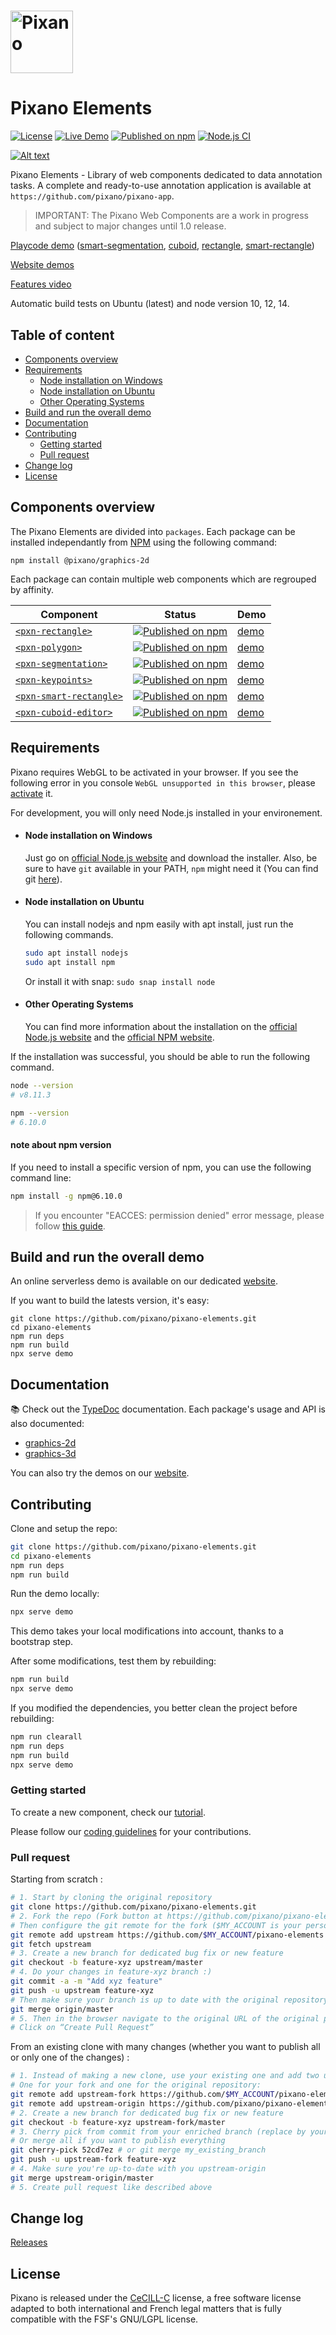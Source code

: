# <img src="images/pixano_logo.png" alt="Pixano" height="100"/>

Pixano Elements
===============
[![License](https://img.shields.io/badge/license-CeCILL--C-blue.svg)](LICENSE) [![Live Demo](https://img.shields.io/badge/demo-online-green.svg)](http://pixano.cea.fr/smart-annotation/) [![Published on npm](https://img.shields.io/npm/v/@pixano/graphics-2d.svg)](https://www.npmjs.com/package/@pixano/graphics-2d) [![Node.js CI](https://github.com/pixano/pixano-elements/workflows/Node.js%20CI/badge.svg)](https://github.com/pixano/pixano-elements/workflows/Node.js%20CI/badge.svg)

[![Alt text](http://i3.ytimg.com/vi/z5T2HhnugJo/maxresdefault.jpg)](https://www.youtube.com/watch?v=z5T2HhnugJo)

Pixano Elements - Library of web components dedicated to data annotation tasks. A complete and ready-to-use annotation application is available at `https://github.com/pixano/pixano-app`.

> IMPORTANT: The Pixano Web Components are a work in progress and subject to major changes until 1.0 release.

[Playcode demo](https://playcode.io/709884/) ([smart-segmentation](https://playcode.io/723293/), [cuboid](https://playcode.io/709984/), [rectangle](https://playcode.io/709884/), [smart-rectangle](https://playcode.io/738813/))

[Website demos](https://pixano.github.io/demo/demo)

[Features video](https://www.youtube.com/watch?v=z5T2HhnugJo)

Automatic build tests on Ubuntu (latest) and node version 10, 12, 14.

## Table of content
  * [Components overview](#components-overview)
  * [Requirements](#requirements)
      - [Node installation on Windows](#node-installation-on-windows)
      - [Node installation on Ubuntu](#node-installation-on-ubuntu)
      - [Other Operating Systems](#other-operating-systems)
  * [Build and run the overall demo](#build-and-run-the-overall-demo)
  * [Documentation](#documentation)
  * [Contributing](#contributing)
    + [Getting started](#getting-started)
    + [Pull request](#pull-request)
  * [Change log](#change-log)
  * [License](#license)

## Components overview

The Pixano Elements are divided into `packages`. Each package can be installed independantly from [NPM](https://www.npmjs.com/) using the following command:

```
npm install @pixano/graphics-2d
```

Each package can contain multiple web components which are regrouped by affinity.


| Component | Status | Demo |
| ----------| -------| -----|
| [`<pxn-rectangle>`](https://github.com/pixano/pixano-elements/blob/master/packages/graphics-2d) | [![Published on npm](https://img.shields.io/npm/v/@pixano/graphics-2d.svg)](https://www.npmjs.com/package/@pixano/graphics-2d) | [demo](http://pixano.cea.fr/bounding-box/) |
| [`<pxn-polygon>`](https://github.com/pixano/pixano-elements/blob/master/packages/graphics-2d) |  [![Published on npm](https://img.shields.io/npm/v/@pixano/graphics-2d.svg)](https://www.npmjs.com/package/@pixano/graphics-2d) | [demo](http://pixano.cea.fr/polygon/) |
| [`<pxn-segmentation>`](https://github.com/pixano/pixano-elements/blob/master/packages/graphics-2d) | [![Published on npm](https://img.shields.io/npm/v/@pixano/graphics-2d.svg)](https://www.npmjs.com/package/@pixano/graphics-2d) | [demo](http://pixano.cea.fr/pixelwise/) |
| [`<pxn-keypoints>`](https://github.com/pixano/pixano-elements/blob/master/packages/graphics-2d) | [![Published on npm](https://img.shields.io/npm/v/@pixano/graphics-2d.svg)](https://www.npmjs.com/package/@pixano/graphics-2d) | [demo](http://pixano.cea.fr/keypoint/) |
| [`<pxn-smart-rectangle>`](https://github.com/pixano/pixano-elements/blob/master/packages/graphics-2d) | [![Published on npm](https://img.shields.io/npm/v/@pixano/graphics-2d.svg)](https://www.npmjs.com/package/@pixano/graphics-2d) | [demo](http://pixano.cea.fr/smart-annotation/) |
| [`<pxn-cuboid-editor>`](https://github.com/pixano/pixano-elements/blob/master/packages/graphics-3d) | [![Published on npm](https://img.shields.io/npm/v/@pixano/graphics-3d.svg)](https://www.npmjs.com/package/@pixano/graphics-3d) | [demo](http://pixano.cea.fr/3d-bounding-box/) |


## Requirements

Pixano requires WebGL to be activated in your browser. If you see the following error in you console `WebGL unsupported in this browser`, please [activate](https://superuser.com/questions/836832/how-can-i-enable-webgl-in-my-browser) it.

For development, you will only need Node.js installed in your environement.

- #### Node installation on Windows

  Just go on [official Node.js website](https://nodejs.org/) and download the installer.
Also, be sure to have `git` available in your PATH, `npm` might need it (You can find git [here](https://git-scm.com/)).

- #### Node installation on Ubuntu

  You can install nodejs and npm easily with apt install, just run the following commands.
    ```bash
    sudo apt install nodejs
    sudo apt install npm
    ```
  Or install it with snap: `sudo snap install node`

- #### Other Operating Systems
  You can find more information about the installation on the [official Node.js website](https://nodejs.org/) and the [official NPM website](https://npmjs.org/).

If the installation was successful, you should be able to run the following command.

```bash
node --version
# v8.11.3

npm --version
# 6.10.0
```
#### note about npm version
If you need to install a specific version of npm, you can use the following command line:
```bash
npm install -g npm@6.10.0
```
> If you encounter "EACCES: permission denied" error message, please follow [this guide](https://docs.npmjs.com/resolving-eacces-permissions-errors-when-installing-packages-globally).


## Build and run the overall demo
An online serverless demo is available on our dedicated [website](https://pixano.github.io/demo/demo).

If you want to build the latests version, it's easy:
```
git clone https://github.com/pixano/pixano-elements.git
cd pixano-elements
npm run deps
npm run build
npx serve demo
```

## Documentation

📚 Check out the [TypeDoc](https://pixano.github.io/docs/docs) documentation. Each package's usage and API is also documented:

- [graphics-2d](https://github.com/pixano/pixano-elements/blob/master/packages/graphics-2d)
- [graphics-3d](https://github.com/pixano/pixano-elements/blob/master/packages/graphics-2d)


You can also try the demos on our [website](http://pixano.cea.fr/bounding-box/).

## Contributing

Clone and setup the repo:

```bash
git clone https://github.com/pixano/pixano-elements.git
cd pixano-elements
npm run deps
npm run build
```

Run the demo locally:

```bash
npx serve demo
```

This demo takes your local modifications into account, thanks to a bootstrap step.

After some modifications, test them by rebuilding:
```bash
npm run build
npx serve demo
```

If you modified the dependencies, you better clean the project before rebuilding:

```bash
npm run clearall
npm run deps
npm run build
npx serve demo
```

### Getting started

To create a new component, check our [tutorial](./documentation/how_to_create_a_new_component.md).

Please follow our [coding guidelines](./documentation/coding_guidelines.md) for your contributions.

### Pull request

Starting from scratch :
```bash
# 1. Start by cloning the original repository
git clone https://github.com/pixano/pixano-elements.git
# 2. Fork the repo (Fork button at https://github.com/pixano/pixano-elements) to your personal github
# Then configure the git remote for the fork ($MY_ACCOUNT is your personal github)
git remote add upstream https://github.com/$MY_ACCOUNT/pixano-elements.git
git fetch upstream
# 3. Create a new branch for dedicated bug fix or new feature
git checkout -b feature-xyz upstream/master
# 4. Do your changes in feature-xyz branch :)
git commit -a -m "Add xyz feature"
git push -u upstream feature-xyz
# Then make sure your branch is up to date with the original repository
git merge origin/master
# 5. Then in the browser navigate to the original URL of the original pixano-elements repo
# Click on “Create Pull Request”
```
From an existing clone with many changes (whether you want to publish all or only one of the changes) :
```bash
# 1. Instead of making a new clone, use your existing one and add two upsteams:
# One for your fork and one for the original repository:
git remote add upstream-fork https://github.com/$MY_ACCOUNT/pixano-elements.git
git remote add upstream-origin https://github.com/pixano/pixano-elements.git
# 2. Create a new branch for dedicated bug fix or new feature
git checkout -b feature-xyz upstream-fork/master
# 3. Cherry pick from commit from your enriched branch (replace by your targeted commit)
# Or merge all if you want to publish everything
git cherry-pick 52cd7ez # or git merge my_existing_branch
git push -u upstream-fork feature-xyz
# 4. Make sure you're up-to-date with you upstream-origin
git merge upstream-origin/master
# 5. Create pull request like described above
```

## Change log

[Releases](https://github.com/pixano/pixano-elements/releases)

## License

Pixano is released under the [CeCILL-C](LICENSE.txt) license, a free software license
 adapted to both international and French legal matters that is fully compatible
 with the FSF's GNU/LGPL license.
